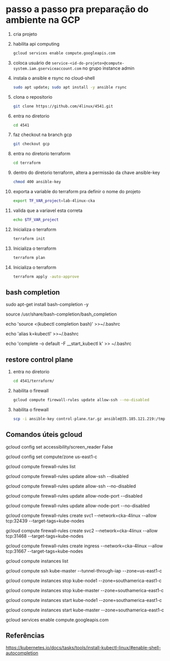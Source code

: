 # passo a passo pra preparação do ambiente na GCP

1. cria projeto

1. habilita api computing

    ```sh
    gcloud services enable compute.googleapis.com
    ```

1. coloca usuário de `service-<id-do-projeto>@compute-system.iam.gserviceaccount.com` no grupo instance admin

1. instala o ansible e rsync no cloud-shell

    ```sh
    sudo apt update; sudo apt install -y ansible rsync
    ```

1. clona o repositorio

    ```sh
    git clone https://github.com/4linux/4541.git
    ```

1. entra no diretorio

    ```sh
    cd 4541
    ```

1. faz checkout na branch gcp

    ```sh
    git checkout gcp
    ```

1. entra no diretorio terraform

    ```sh
    cd terraform
    ```

1. dentro do diretorio terraform, altera a permissão da chave ansible-key

    ```sh
    chmod 400 ansible-key
    ```

1. exporta a variable do terraform pra definir o nome do projeto

    ```sh
    export TF_VAR_project=lab-4linux-cka
    ```

1. valida que a variavel esta correta

    ```sh
    echo $TF_VAR_project
    ```

1. Inicializa o terraform

    ```sh
    terraform init
    ```


1. Inicializa o terraform

    ```sh
    terraform plan
    ```

1. Inicializa o terraform

    ```sh
    terraform apply -auto-approve

    ```

## bash completion

sudo apt-get install bash-completion -y

source /usr/share/bash-completion/bash_completion

echo 'source <(kubectl completion bash)' >>~/.bashrc

echo 'alias k=kubectl' >>~/.bashrc

echo 'complete -o default -F __start_kubectl k' >> ~/.bashrc

## restore control plane

1. entra no diretorio

    ```sh
    cd 4541/terraform/
    ```

1. habilita o firewall

    ```sh
    gcloud compute firewall-rules update allow-ssh --no-disabled
    ```

1. habilita o firewall

    ```sh
    scp -i ansible-key control-plane.tar.gz ansible@35.185.121.219:/tmp/
    ```

## Comandos úteis gcloud

gcloud config set accessibility/screen_reader False

gcloud config set compute/zone us-east1-c

gcloud compute firewall-rules list

gcloud compute firewall-rules update allow-ssh --disabled

gcloud compute firewall-rules update allow-ssh --no-disabled

gcloud compute firewall-rules update allow-node-port --disabled

gcloud compute firewall-rules update allow-node-port --no-disabled

gcloud compute firewall-rules create svc1 --network=cka-4linux --allow tcp:32439 --target-tags=kube-nodes

gcloud compute firewall-rules create svc2 --network=cka-4linux --allow tcp:31468 --target-tags=kube-nodes

gcloud compute firewall-rules create ingress --network=cka-4linux --allow tcp:31667 --target-tags=kube-nodes

gcloud compute instances list

gcloud compute ssh kube-master --tunnel-through-iap --zone=us-east1-c

gcloud compute instances stop kube-node1 --zone=southamerica-east1-c

gcloud compute instances stop kube-master --zone=southamerica-east1-c

gcloud compute instances start kube-node1 --zone=southamerica-east1-c

gcloud compute instances start kube-master --zone=southamerica-east1-c 

gcloud services enable compute.googleapis.com

## Referências

https://kubernetes.io/docs/tasks/tools/install-kubectl-linux/#enable-shell-autocompletion